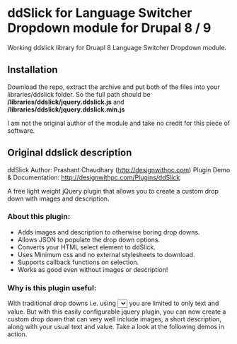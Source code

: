# ddSlick for Language Switcher Dropdown module for Drupal 8 / 9

Working ddslick library for Druapl 8 Language Switcher Dropdown module. 

## Installation

Download the repo, extract the archive and put both of the files into your libraries/ddslick folder. So the full path should be **/libraries/ddslick/jquery.ddslick.js** and **/libraries/ddslick/jquery.ddslick.min.js**

I am not the original author of the module and take no credit for this piece of software.

## Original ddslick description

ddSlick
Author: Prashant Chaudhary (http://designwithpc.com)
Plugin Demo & Documentation: http://designwithpc.com/Plugins/ddSlick

A free light weight jQuery plugin that allows you to create a custom drop down with images and description.

### About this plugin:

- Adds images and description to otherwise boring drop downs.
- Allows JSON to populate the drop down options.
- Converts your HTML select element to ddSlick.
- Uses Minimum css and no external stylesheets to download.
- Supports callback functions on selection.
- Works as good even without images or description!

### Why is this plugin useful:

With traditional drop downs i.e. using <select> <option> </option> </select> you are limited to only text and value. But with this easily configurable jquery plugin, you can now create a custom drop down that can very well include images, a short description, along with your usual text and value. Take a look at the following demos in action.
